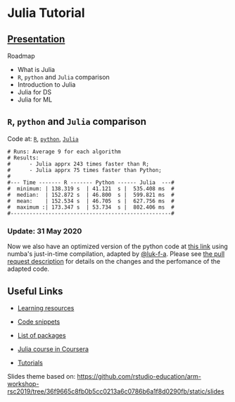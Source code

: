 # Julia Tutorial

## [Presentation](http://brunaw.com/julia-tutorial/slides/julia.html)
Roadmap
  - What is Julia
  - `R`, `python` and `Julia` comparison 
  - Introduction to Julia
  - Julia for DS
  - Julia for ML
  
  
## `R`, `python` and `Julia` comparison  

Code at: 
  [`R`](https://github.com/brunaw/julia-tutorial/blob/master/code/EM/EM.R), 
[`python`](https://github.com/brunaw/julia-tutorial/blob/master/code/EM/em.py), 
[`Julia`](https://github.com/brunaw/julia-tutorial/blob/master/code/EM/EM.jl)
```  
# Runs: Average 9 for each algorithm
# Results: 
#      - Julia apprx 243 times faster than R;
#      - Julia apprx 75 times faster than Python;
#  
#--- Time ------- R ------- Python ------ Julia  ---#
#  minimum: | 138.319 s  | 41.121  s |  535.408 ms  #
#  median:  | 152.872 s  | 46.800  s |  599.821 ms  #
#  mean:    | 152.534 s  | 46.705  s |  627.756 ms  #
#  maximum :| 173.347 s  | 53.734  s |  802.406 ms  #
#---------------------------------------------------#
```

### Update: 31 May 2020

Now we also have an optimized version of the python code at [this link](https://github.com/brunaw/julia-tutorial/blob/master/code/EM/em_numba.py) using numba's just-in-time compilation, adapted by [@luk-f-a](https://github.com/luk-f-a). Please see
[the pull request description](https://github.com/brunaw/julia-tutorial/pull/2) for details on the changes and the perfomance of the adapted code. 

## Useful Links

- [Learning resources](https://julialang.org/learning/)
- [Code snippets](https://github.com/brunaw/julia-tutorial/tree/master/code/snippets)

- [List of packages](https://juliaobserver.com/packages)
- [Julia course in Coursera](https://www.coursera.org/learn/julia-programming)

- [Tutorials](https://github.com/JuliaComputing/JuliaBoxTutorials)


Slides theme based on: https://github.com/rstudio-education/arm-workshop-rsc2019/tree/36f9665c8fb0b5cc0213a6c0786b6a1f8d0290fb/static/slides